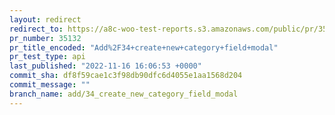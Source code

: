 ```yaml
---
layout: redirect
redirect_to: https://a8c-woo-test-reports.s3.amazonaws.com/public/pr/35132/api/index.html
pr_number: 35132
pr_title_encoded: "Add%2F34+create+new+category+field+modal"
pr_test_type: api
last_published: "2022-11-16 16:06:53 +0000"
commit_sha: df8f59cae1c3f98db90dfc6d4055e1aa1568d204
commit_message: ""
branch_name: add/34_create_new_category_field_modal
---
```

